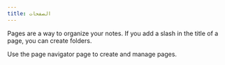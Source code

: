 ```yaml
---
title: الصفحات
---
```


Pages are a way to organize your notes.
If you add a slash in the title of a page, you can create folders.

Use the page navigator page to create and manage pages.
